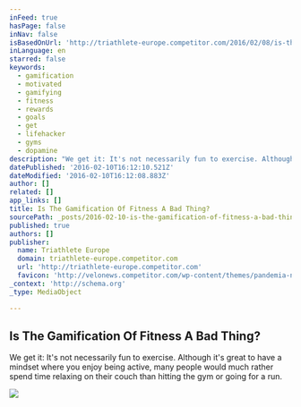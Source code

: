 ```yaml
---
inFeed: true
hasPage: false
inNav: false
isBasedOnUrl: 'http://triathlete-europe.competitor.com/2016/02/08/is-the-gamification-of-fitness-a-bad-thing'
inLanguage: en
starred: false
keywords:
  - gamification
  - motivated
  - gamifying
  - fitness
  - rewards
  - goals
  - get
  - lifehacker
  - gyms
  - dopamine
description: "We get it: It's not necessarily fun to exercise. Although it's great to have a mindset where you enjoy being active, many people would much rather spend time relaxing on their couch than hitting the gym or going for a run."
datePublished: '2016-02-10T16:12:10.521Z'
dateModified: '2016-02-10T16:12:08.883Z'
author: []
related: []
app_links: []
title: Is The Gamification Of Fitness A Bad Thing?
sourcePath: _posts/2016-02-10-is-the-gamification-of-fitness-a-bad-thing-triathlete-eur.md
published: true
authors: []
publisher:
  name: Triathlete Europe
  domain: triathlete-europe.competitor.com
  url: 'http://triathlete-europe.competitor.com'
  favicon: 'http://velonews.competitor.com/wp-content/themes/pandemia-news/styles/triathlon-europe/icons-animation.gif'
_context: 'http://schema.org'
_type: MediaObject

---
```

<article style=""><h1>Is The Gamification Of Fitness A Bad Thing?</h1><p>We get it: It's not necessarily fun to exercise. Although it's great to have a mindset where you enjoy being active, many people would much rather spend time relaxing on their couch than hitting the gym or going for a run.</p><img src="https://s3-us-west-2.amazonaws.com/the-grid-img/p/26144508595c9143fbc59a42158ada9d614c9ca0.jpg" /></article>